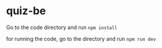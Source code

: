 # quiz-be
Go to the code directory and run `npm install`

for running the code, go to the directory and run `npm run dev` 
